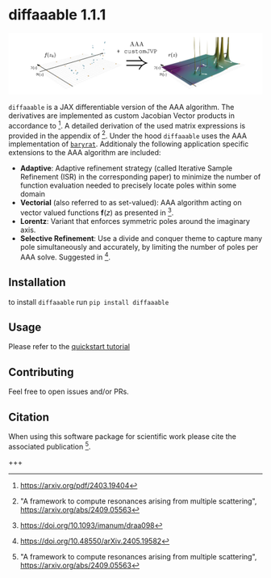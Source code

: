 # diffaaable 1.1.1

![](docs/assets/diffaaable.png)

`diffaaable` is a JAX differentiable version of the AAA algorithm. The derivatives are implemented as custom Jacobian Vector products in accordance to [^1].
A detailed derivation of the used matrix expressions is provided in the appendix of [^2].
Under the hood `diffaaable` uses the AAA implementation of [`baryrat`](https://github.com/c-f-h/baryrat).
Additionaly the following application specific extensions to the AAA algorithm are included:

- **Adaptive**: Adaptive refinement strategy (called Iterative Sample Refinement (ISR) in the corresponding paper) to minimize the number of function evaluation needed to precisely locate poles within some domain
- **Vectorial** (also referred to as set-valued): AAA algorithm acting on vector valued functions $\mathbf{f}(z)$ as presented in [^3].
- **Lorentz**: Variant that enforces symmetric poles around the imaginary axis.
- **Selective Refinement**: Use a divide and conquer theme to capture many pole simultaneously and accurately, by limiting the number of poles per AAA solve. Suggested in [^4].

## Installation
to install `diffaaable` run
`pip install diffaaable`

## Usage
Please refer to the [quickstart tutorial](./usage.md)

## Contributing
Feel free to open issues and/or PRs.

## Citation
When using this software package for scientific work please cite the associated publication [^2].

+++

[^1]: https://arxiv.org/pdf/2403.19404
[^2]: "A framework to compute resonances arising from multiple scattering", https://arxiv.org/abs/2409.05563
[^3]: https://doi.org/10.1093/imanum/draa098
[^4]: https://doi.org/10.48550/arXiv.2405.19582
